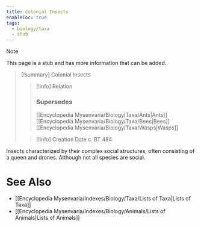 ```yaml
---
title: Colonial Insects
enableToc: true
tags:
  - biology/taxa
  - stub
---
```


> [!note]
> This page is a stub and has more information that can be added.

> [!summary] Colonial Insects
> > [!info] Relation
> > ### Supersedes 
> > [[Encyclopedia Mysenvaria/Biology/Taxa/Ants|Ants]]
> > [[Encyclopedia Mysenvaria/Biology/Taxa/Bees|Bees]]
> > [[Encyclopedia Mysenvaria/Biology/Taxa/Wasps|Wasps]]
>
> > [!info] Creation Date
> > c. BT 484

Insects characterized by their complex social structures, often consisting of a queen and drones. Although not all species are social.

# See Also
- [[Encyclopedia Mysenvaria/Indexes/Biology/Taxa/Lists of Taxa|Lists of Taxa]]
- [[Encyclopedia Mysenvaria/Indexes/Biology/Animals/Lists of Animals|Lists of Animals]]
